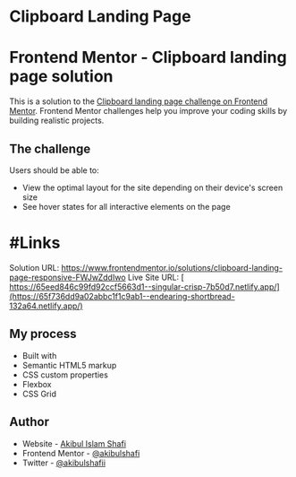 # Clipboard Landing Page

# Frontend Mentor - Clipboard landing page solution

This is a solution to the [Clipboard landing page challenge on Frontend Mentor](https://www.frontendmentor.io/challenges/clipboard-landing-page-5cc9bccd6c4c91111378ecb9). Frontend Mentor challenges help you improve your coding skills by building realistic projects. 

## The challenge
Users should be able to:

- View the optimal layout for the site depending on their device's screen size
- See hover states for all interactive elements on the page

# #Links

Solution URL: https://www.frontendmentor.io/solutions/clipboard-landing-page-responsive-FWJwZddIwo
Live Site URL: [ https://65eed846c99fd92ccf5663d1--singular-crisp-7b50d7.netlify.app/](https://65f736dd9a02abbc1f1c9ab1--endearing-shortbread-132a64.netlify.app/)

## My process

- Built with
- Semantic HTML5 markup
- CSS custom properties
- Flexbox
- CSS Grid

## Author

- Website - [Akibul Islam Shafi]( https://github.com/akibulshafi?tab=repositories)
- Frontend Mentor - [@akibulshafi]( https://www.frontendmentor.io/profile/akibulshafi)
- Twitter - [@akibulshafii](https://twitter.com/akibulshafii)
